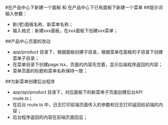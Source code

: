 #在产品中心下新建一个面板 和 在产品中心下已有面板下新建一个菜单
##提示词输入参数：
- 新(老)面板名称、新菜单名称；
- 输入格式：新建xxx面板，在xxx面板下创建xxx菜单；

##产品中心页面的改动
- app/product 目录下，根据面板创建子目录，根据菜单在面板的子目录下创建菜单子目录；
- 在菜单目录下创建page.tsx，页面的内容先空着，显示后端程序返回的内容；
- 菜单页面的标题和菜单名称保持一致；

##为新菜单创建后台程序
- app/api/product 目录下，对应面板下的新菜单子页面创建后台API route.ts；
- 在后台 route.ts 中，日志打印前端页面传入的参数和日志打印返回给前端的内容；
- 后台程序返回的内容在前端页面回显；